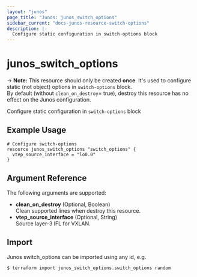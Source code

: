 ```yaml
---
layout: "junos"
page_title: "Junos: junos_switch_options"
sidebar_current: "docs-junos-resource-switch-options"
description: |-
  Configure static configuration in switch-options block
---
```


# junos_switch_options

-> **Note:** This resource should only be created **once**.
It's used to configure static (not object) options in `switch-options` block.  
By default (without `clean_on_destroy`= true), destroy this resource has no effect on the Junos configuration.

Configure static configuration in `switch-options` block

## Example Usage

```hcl
# Configure switch-options
resource junos_switch_options "switch_options" {
  vtep_source_interface = "lo0.0"
}
```

## Argument Reference

The following arguments are supported:

- **clean_on_destroy** (Optional, Boolean)  
  Clean supported lines when destroy this resource.
- **vtep_source_interface** (Optional, String)  
  Source layer-3 IFL for VXLAN.

## Import

Junos switch_options can be imported using any id, e.g.

```shell
$ terraform import junos_switch_options.switch_options random
```
